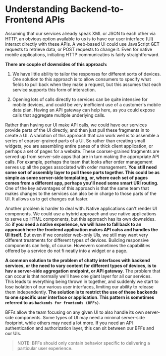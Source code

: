 # Understanding Backend-to-Frontend APIs

Assuming that our services already speak XML or JSON to each other via HTTP, an obvious option available to us is to have our user interface (UI) interact directly with these APIs. A web-based UI could use JavaScript GET requests to retrieve data, or POST requests to change it. Even for native mobile applications, initiating HTTP communicatins is fairly straightforward.

**There are couple of downsides of this approach:**

1. We have little ability to tailor the responses for different sorts of devices. One solution to this approach is to allow consumers to specify what fields to pull back when they make a request, but this assumes that each service supports this form of interaction.

2. Opening lots of calls directly to services can be quite intensive for mobile devices, and could be very inefficient use of a customer's mobile data plan. Having an API gateway can help here, as you could expose calls that aggregate multiple underlying calls.

Rather than having our UI make API calls, we could have our services provide parts of the UI directly, and then just pull these fragments in to create a UI. A variation of this approach that can work well is to assemble a series of coarser-grained parts of a UI. So rather than creating small widgets, you are assembling entire panes of a thick client application, or perhaps a set of pages for a website. These coarser-grained fragments are served up from server-sde apps that are in turn making the appropriate API calls. For example, perhaps the team that looks after order management serves up all the pages associated with order management. **You still need some sort of assembly layer to pull these parts together. This could be as simple as some server-side templating, or, where each set of pages comes from a different app, perhaps you'll need some smart URI routing.** One of the key advantages of this approach is that the same team that makes changes to the services can also be in charge to those parts of the UI. It allows us to get changes out faster.

Another problem is harder to deal with. Native applications can't render UI components. We could use a hybrid approach and use native applications to serve up HTML components, but this approach has its own downsides. So **if you need a native experience, we will have to fall back to an approach here the frontend application makes API calss and handles the UI itself.** But even if we consider web-only UIs, we still may want very different treatments for different types of devices. Building responsive components can help, of course. Howevern sometimes the capabilities offered by a service do not fi neatly into a widget or a page.

**A common solution to the problem of chatty interfaces with backend services, or the need to vary content for different types of devices, is to hav a server-side aggregation endpoint, or API gateway.** The problem that can occur is that normally we'll have one giant layer for all our services. This leads to everything being thrown in together, and suddenly we start to lose isolation of our various user interfaces, limiting our ability to release them independently. **The solution is to restrict the use of these backends to one specific user interface or application. This pattern is sometimes referred to as `backends for frontends (BFFs)`.**

BFFs allow the team focusing on any given UI to also handle its own server-side components. Some types of UI may need a minimal server-side footprint, while others may need a lot more. If you need an API authentication and authorization layer, this can sit between our BFFs and our UIs.

> NOTE: BFFs should only contain behavior specific to delivering a particular user experience.
